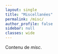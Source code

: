 ```yaml
---
layout: single
title: "Miscellanées"
permalink: /misc/
author_profile: false
sidebar: null
classes: wide
---
```


Contenu de *misc*.
